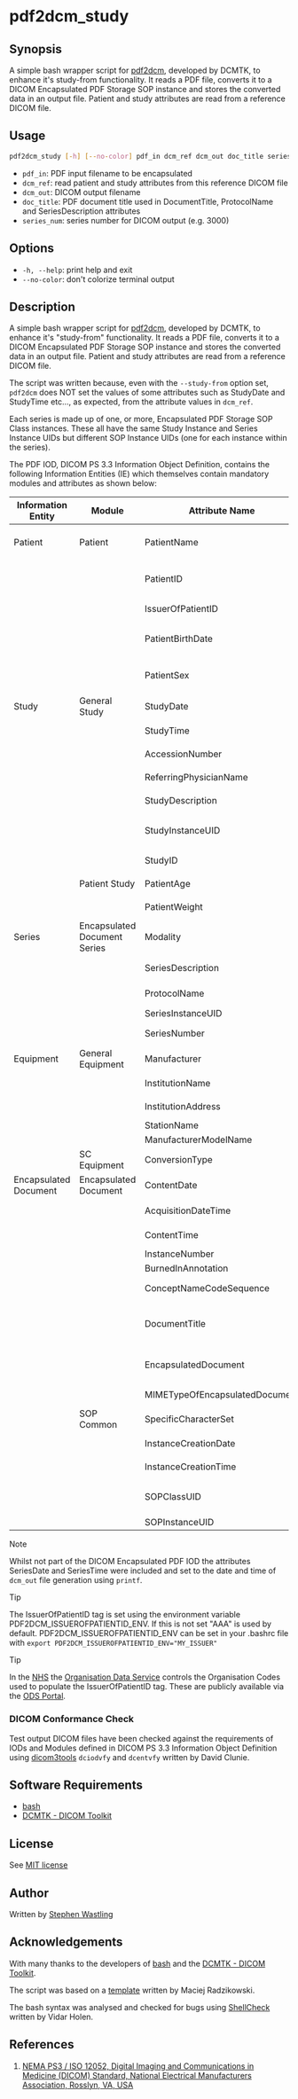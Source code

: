 # pdf2dcm_study

## Synopsis
A simple bash wrapper script for 
[pdf2dcm](https://support.dcmtk.org/docs/pdf2dcm.html), developed by DCMTK, 
to enhance it's study-from functionality. It reads a PDF file, converts it to 
a DICOM Encapsulated PDF Storage SOP instance and stores the converted data in 
an output file. Patient and study attributes are read from a reference DICOM
file.

## Usage
```bash
pdf2dcm_study [-h] [--no-color] pdf_in dcm_ref dcm_out doc_title series_num 
```
- `pdf_in`: PDF input filename to be encapsulated
- `dcm_ref`: read patient and study attributes from this reference DICOM file
- `dcm_out`: DICOM output filename
- `doc_title`: PDF document title used in DocumentTitle, ProtocolName and SeriesDescription attributes
- `series_num`: series number for DICOM output (e.g. 3000)

## Options
- `-h, --help`: print help and exit
- `--no-color`: don't colorize terminal output

## Description
A simple bash wrapper script for 
[pdf2dcm](https://support.dcmtk.org/docs/pdf2dcm.html), developed by DCMTK, 
to enhance it's "study-from" functionality. It reads a PDF file, converts it to 
a DICOM Encapsulated PDF Storage SOP instance and stores the converted data in 
an output file. Patient and study attributes are read from a reference DICOM
file.

The script was written because, even with the `--study-from` option set, 
`pdf2dcm` does NOT set the values of some attributes such as 
StudyDate and StudyTime etc..., as expected, from the attribute values in 
`dcm_ref`.

Each series is made up of one, or more, Encapsulated PDF Storage SOP Class 
instances. These  all have the same Study Instance and Series Instance UIDs 
but different SOP Instance UIDs (one for each instance within the series).

The PDF IOD, DICOM PS 3.3 Information Object Definition, contains the 
following Information Entities (IE) which themselves contain mandatory 
modules and attributes as shown below:

| Information Entity    | Module                         | Attribute Name                 | Source of Attribute Value|
|-----------------------|--------------------------------|--------------------------------|--------------------------|
| Patient               | Patient                        | PatientName                    | Copied from `dcm_ref` by `pdf2dcm` with `--study-from` option|
|                       |                                | PatientID                      | Copied from `dcm_ref` by `pdf2dcm` with `--study-from` option |
|                       |                                | IssuerOfPatientID              | Copied from `dcm_ref` using `dcmdump` |
|                       |                                | PatientBirthDate               | Copied from `dcm_ref` by `pdf2dcm` with `--study-from` option |
|                       |                                | PatientSex                     | Copied from `dcm_ref` by `pdf2dcm` with `--study-from` option |
| Study                 | General Study                  | StudyDate                      | Copied from `dcm_ref` using `dcmdump` |
|                       |                                | StudyTime                      | Copied from `dcm_ref` using `dcmdump` |
|                       |                                | AccessionNumber                | Copied from `dcm_ref` using `dcmdump` |
|                       |                                | ReferringPhysicianName         | Copied from `dcm_ref` using `dcmdump` |
|                       |                                | StudyDescription               | Copied from `dcm_ref` using `dcmdump` |
|                       |                                | StudyInstanceUID               | Copied from `dcm_ref` by `pdf2dcm` with `--study-from` option  |
|                       |                                | StudyID                        | Copied from `dcm_ref` using `dcmdump` |
|                       | Patient Study                  | PatientAge                     | Copied from `dcm_ref` using `dcmdump` |
|                       |                                | PatientWeight                  | Copied from `dcm_ref` using `dcmdump` |
| Series                | Encapsulated Document Series   | Modality                       | Set to "DOC" by `pdf2dcm`|
|                       |                                | SeriesDescription              | Set to same value as DocumentTitle |
|                       |                                | ProtocolName                   | Set to same value as DocumentTitle |
|                       |                                | SeriesInstanceUID              | Generated by `pdf2dcm` |
|                       |                                | SeriesNumber                   | Set by user via required argument to script |
| Equipment             | General Equipment              | Manufacturer                   | Set to "OFFIS_DCMTK" |
|                       |                                | InstitutionName                | Copied from `dcm_ref` using `dcmdump` |
|                       |                                | InstitutionAddress             | Copied from `dcm_ref` using `dcmdump`  |
|                       |                                | StationName                    | Set to "PDF_Generator"  |
|                       |                                | ManufacturerModelName          | Set to "OFFIS_DCMTK"  |
|                       | SC Equipment                   | ConversionType                 | Set to "WSD" by `pdf2dcm` |
| Encapsulated Document | Encapsulated Document          | ContentDate                    | Set to current date using `printf`|
|                       |                                | AcquisitionDateTime            | Set to current date/time using `printf`|
|                       |                                | ContentTime                    | Set to current time using `printf` |
|                       |                                | InstanceNumber                 | Set to "1" by pdf2dcm |
|                       |                                | BurnedInAnnotation             | Set to "YES" by `pdf2dcm` |
|                       |                                | ConceptNameCodeSequence        | Set to an empty sequence by `pdf2dcm` |
|                       |                                | DocumentTitle                  | Set by user via required argument to script and using the `--title` option to `pdf2dcm` |
|                       |                                | EncapsulatedDocument           | Set by `pdf2dcm` by converting supplied PDF to byte stream |
|                       |                                | MIMETypeOfEncapsulatedDocument | Set to "application/pdf" by `pdf2dcm` |
|                       | SOP Common                     | SpecificCharacterSet           | Set to "ISO_IR 100" by `pdf2dm`|
|                       |                                | InstanceCreationDate           | Set to current date by `pdf2dcm`| 
|                       |                                | InstanceCreationTime           | Set to current time by `pdf2dcm`| 
|                       |                                | SOPClassUID                    | Set to "EncapsulatedPDFStorage" by `pdf2dcm`| 
|                       |                                | SOPInstanceUID                 | Generated by `pdf2dcm`| 

>[!NOTE]
> Whilst not part of the DICOM Encapsulated PDF IOD the attributes SeriesDate 
> and SeriesTime were included and set to the date and time of `dcm_out` file 
> generation using `printf`.

>[!TIP]
> The IssuerOfPatientID tag is set using the environment variable 
> PDF2DCM_ISSUEROFPATIENTID_ENV. If this is not set "AAA" is used by default. 
> PDF2DCM_ISSUEROFPATIENTID_ENV can be set in your .bashrc file with 
> `export PDF2DCM_ISSUEROFPATIENTID_ENV="MY_ISSUER"`

>[!TIP]
> In the [NHS](https://www.nhs.uk/) the 
> [Organisation Data Service](https://digital.nhs.uk/services/organisation-data-service) 
> controls the Organisation Codes used to populate the IssuerOfPatientID tag. 
> These are publicly available via the 
>[ODS Portal](https://odsportal.digital.nhs.uk/Organisation/Search).

### DICOM Conformance Check
Test output DICOM files have been checked against the requirements of IODs and 
Modules defined in DICOM PS 3.3 Information Object Definition using 
[dicom3tools](http://dclunie.com/dicom3tools.html) `dciodvfy` and  `dcentvfy` 
written by David Clunie. 

## Software Requirements
- [bash](https://www.gnu.org/software/bash/)
- [DCMTK - DICOM Toolkit](https://dicom.offis.de/en/dcmtk/)

## License
See [MIT license](./LICENSE)

## Author
Written by [Stephen Wastling](mailto:stephen.wastling@nhs.net) 

## Acknowledgements
With many thanks to the developers of [bash](https://www.gnu.org/software/bash/) 
and the [DCMTK - DICOM Toolkit](https://dicom.offis.de/en/dcmtk/).

The script was based on a 
[template](https://betterdev.blog/minimal-safe-bash-script-template/) written 
by Maciej Radzikowski. 

The bash syntax was analysed and checked for bugs using 
[ShellCheck](https://www.shellcheck.net/) written by Vidar Holen. 

## References
1. [NEMA PS3 / ISO 12052, Digital Imaging and Communications in Medicine 
(DICOM) Standard, National Electrical Manufacturers Association, Rosslyn, 
VA, USA](http://medical.nema.org/) 
